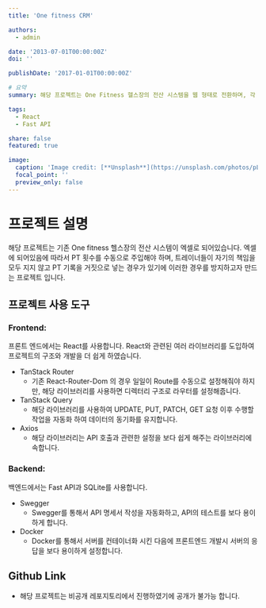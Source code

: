 ```yaml
---
title: 'One fitness CRM'

authors:
  - admin

date: '2013-07-01T00:00:00Z'
doi: ''

publishDate: '2017-01-01T00:00:00Z'

# 요약
summary: 해당 프로젝트는 One Fitness 헬스장의 전산 시스템을 웹 형태로 전환하며, 각 트레이너들의 PT를 관리하고, 월급을 자동으로 계산하는 프로젝트입니다.

tags:
  - React
  - Fast API

share: false
featured: true

image:
  caption: 'Image credit: [**Unsplash**](https://unsplash.com/photos/pLCdAaMFLTE)'
  focal_point: ''
  preview_only: false
---
```


# 프로젝트 설명
해당 프로젝트는 기존 One fitness 헬스장의 전산 시스템이 엑셀로 되어있습니다. 엑셀에 되어있음에 따라서 PT 횟수를 수동으로 주입해야 하며, 트레이너들이 자기의 책임을 모두 지지 않고 PT 기록을 거짓으로 넣는 경우가 있기에 이러한 경우를 방지하고자 만드는 프로젝트 입니다.

## 프로젝트 사용 도구
### Frontend:
프론트 엔드에서는 React를 사용합니다. React와 관련된 여러 라이브러리를 도입하여 프로젝트의 구조와 개발을 더 쉽게 하였습니다.

- TanStack Router
  - 기존 React-Router-Dom 의 경우 일일이 Route를 수동으로 설정해줘야 하지만, 해당 라이브러리를 사용하면 디렉터리 구조로 라우터를 설정해줍니다.
- TanStack Query
  - 해당 라이브러리를 사용하여 UPDATE, PUT, PATCH, GET 요청 이후 수행할 작업을 자동화 하여 데이터의 동기화를 유지합니다.
- Axios
  - 해당 라이브러리는 API 호출과 관련한 설정을 보다 쉽게 해주는 라이브러리에 속합니다.

### Backend:
백엔드에서는 Fast API과 SQLite를 사용합니다.

- Swegger
  - Swegger를 통해서 API 명세서 작성을 자동화하고, API의 테스트를 보다 용이하게 합니다.
- Docker
  - Docker를 통해서 서버를 컨테이너화 시킨 다음에 프론트엔드 개발시 서버의 응답을 보다 용이하게 설정합니다.

## Github Link
- 해당 프로젝트는 비공개 레포지토리에서 진행하였기에 공개가 불가능 합니다.
